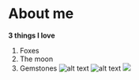 # About me
**3 things I love**
1. Foxes
2. The moon
3. Gemstones
![alt text](https://cdn.mos.cms.futurecdn.net/fiDmrNrJsmGD2t57x4dRdG-1200-80.jpg)
![alt text](https://www.instyle.com/thmb/IC68yjuWNIPNJHXCpx-qcK1Sqco=/1777x1333/smart/filters:no_upscale():focal(899x598:901x600)/102121-moon-water-lead-2000-d00cbc928a604b818117467988d3ca10.jpg)
![](https://vamzzz.com/blog/wp-content/uploads/2019/09/gemstones-in-magic.jpg)
